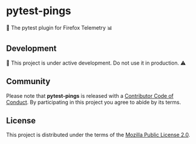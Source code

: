 # pytest-pings

🦊 The pytest plugin for Firefox Telemetry 📊

## Development

🚧 This project is under active development. Do not use it in production. ⚠️

## Community

Please note that **pytest-pings** is released with a [Contributor Code of
Conduct][code of conduct]. By participating in this project you agree to
abide by its terms.

[code of conduct]: https://github.com/hackebrot/pytest-pings/blob/master/.github/CODE_OF_CONDUCT.md

## License

This project is distributed under the terms of the [Mozilla Public License
2.0][license].

[license]: https://github.com/hackebrot/pytest-pings/blob/master/LICENSE

